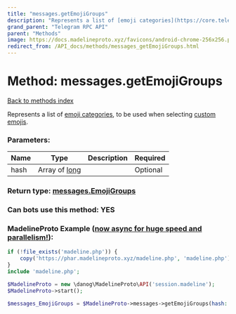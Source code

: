 ```yaml
---
title: "messages.getEmojiGroups"
description: "Represents a list of [emoji categories](https://core.telegram.org/api/custom-emoji#emoji-categories), to be used when selecting [custom emojis](https://core.telegram.org/api/custom-emoji)."
grand_parent: "Telegram RPC API"
parent: "Methods"
image: https://docs.madelineproto.xyz/favicons/android-chrome-256x256.png
redirect_from: /API_docs/methods/messages_getEmojiGroups.html
---
```

# Method: messages.getEmojiGroups
[Back to methods index](index.html)



Represents a list of [emoji categories](https://core.telegram.org/api/custom-emoji#emoji-categories), to be used when selecting [custom emojis](https://core.telegram.org/api/custom-emoji).

### Parameters:

| Name     |    Type       | Description | Required |
|----------|---------------|-------------|----------|
|hash|Array of [long](/API_docs/types/long.html) |  | Optional|


### Return type: [messages.EmojiGroups](/API_docs/types/messages.EmojiGroups.html)

### Can bots use this method: **YES**


### MadelineProto Example ([now async for huge speed and parallelism!](https://docs.madelineproto.xyz/docs/ASYNC.html)):


```php
if (!file_exists('madeline.php')) {
    copy('https://phar.madelineproto.xyz/madeline.php', 'madeline.php');
}
include 'madeline.php';

$MadelineProto = new \danog\MadelineProto\API('session.madeline');
$MadelineProto->start();

$messages_EmojiGroups = $MadelineProto->messages->getEmojiGroups(hash: [$long, $long], );
```

